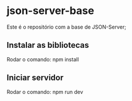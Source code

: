 # json-server-base
Este é o repositório com a base de JSON-Server;

## Instalar as bibliotecas
Rodar o comando: npm install

## Iniciar servidor
Rodar o comando: npm run dev